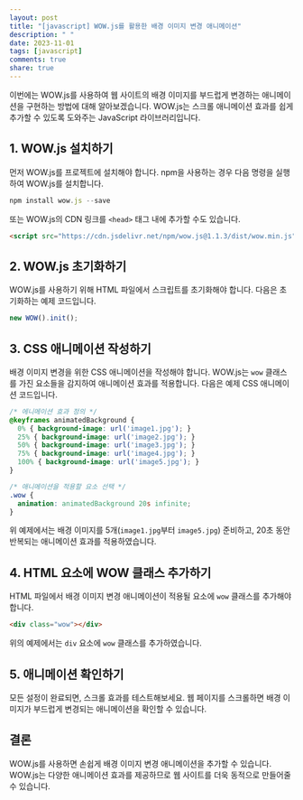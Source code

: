 ```yaml
---
layout: post
title: "[javascript] WOW.js를 활용한 배경 이미지 변경 애니메이션"
description: " "
date: 2023-11-01
tags: [javascript]
comments: true
share: true
---
```


이번에는 WOW.js를 사용하여 웹 사이트의 배경 이미지를 부드럽게 변경하는 애니메이션을 구현하는 방법에 대해 알아보겠습니다. WOW.js는 스크롤 애니메이션 효과를 쉽게 추가할 수 있도록 도와주는 JavaScript 라이브러리입니다.

## 1. WOW.js 설치하기

먼저 WOW.js를 프로젝트에 설치해야 합니다. npm을 사용하는 경우 다음 명령을 실행하여 WOW.js를 설치합니다.

```javascript
npm install wow.js --save
```

또는 WOW.js의 CDN 링크를 `<head>` 태그 내에 추가할 수도 있습니다.

```html
<script src="https://cdn.jsdelivr.net/npm/wow.js@1.1.3/dist/wow.min.js"></script>
```

## 2. WOW.js 초기화하기

WOW.js를 사용하기 위해 HTML 파일에서 스크립트를 초기화해야 합니다. 다음은 초기화하는 예제 코드입니다.

```javascript
new WOW().init();
```

## 3. CSS 애니메이션 작성하기

배경 이미지 변경을 위한 CSS 애니메이션을 작성해야 합니다. WOW.js는 `wow` 클래스를 가진 요소들을 감지하여 애니메이션 효과를 적용합니다. 다음은 예제 CSS 애니메이션 코드입니다.

```css
/* 에니메이션 효과 정의 */
@keyframes animatedBackground {
  0% { background-image: url('image1.jpg'); }
  25% { background-image: url('image2.jpg'); }
  50% { background-image: url('image3.jpg'); }
  75% { background-image: url('image4.jpg'); }
  100% { background-image: url('image5.jpg'); }
}

/* 애니메이션을 적용할 요소 선택 */
.wow {
  animation: animatedBackground 20s infinite;
}
```

위 예제에서는 배경 이미지를 5개(`image1.jpg`부터 `image5.jpg`) 준비하고, 20초 동안 반복되는 애니메이션 효과를 적용하였습니다.

## 4. HTML 요소에 WOW 클래스 추가하기

HTML 파일에서 배경 이미지 변경 애니메이션이 적용될 요소에 `wow` 클래스를 추가해야 합니다.

```html
<div class="wow"></div>
```

위의 예제에서는 `div` 요소에 `wow` 클래스를 추가하였습니다.

## 5. 애니메이션 확인하기

모든 설정이 완료되면, 스크롤 효과를 테스트해보세요. 웹 페이지를 스크롤하면 배경 이미지가 부드럽게 변경되는 애니메이션을 확인할 수 있습니다.

## 결론

WOW.js를 사용하면 손쉽게 배경 이미지 변경 애니메이션을 추가할 수 있습니다. WOW.js는 다양한 애니메이션 효과를 제공하므로 웹 사이트를 더욱 동적으로 만들어줄 수 있습니다.